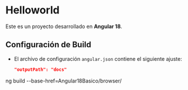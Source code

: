 # Helloworld

Este es un proyecto desarrollado en **Angular 18**.

## Configuración de Build
- El archivo de configuración `angular.json` contiene el siguiente ajuste:
  ```json
  "outputPath": "docs"

ng build --base-href=Angular18Basico/browser/